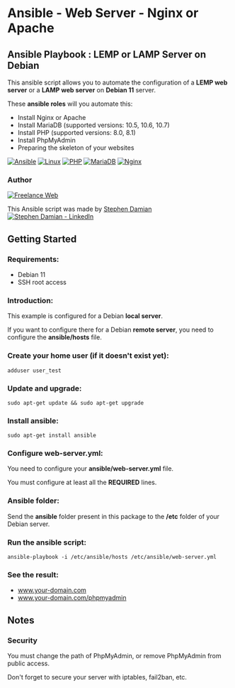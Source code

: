 # Ansible - Web Server - Nginx or Apache

## Ansible Playbook : LEMP or LAMP Server on Debian

This ansible script allows you to automate the configuration of a **LEMP web server** or a **LAMP web server** on **Debian 11** server.

These **ansible roles** will you automate this:

* Install Nginx or Apache
* Install MariaDB (supported versions: 10.5, 10.6, 10.7)
* Install PHP (supported versions: 8.0, 8.1)
* Install PhpMyAdmin
* Preparing the skeleton of your websites

[![Ansible](https://raw.githubusercontent.com/s-damian/medias/main/technos/ansible.webp)](https://github.com/s-damian)
[![Linux](https://raw.githubusercontent.com/s-damian/medias/main/technos/linux.webp)](https://github.com/s-damian)
[![PHP](https://raw.githubusercontent.com/s-damian/medias/main/technos/php.webp)](https://github.com/s-damian)
[![MariaDB](https://raw.githubusercontent.com/s-damian/medias/main/technos/mariadb.webp)](https://github.com/s-damian)
[![Nginx](https://raw.githubusercontent.com/s-damian/medias/main/technos/nginx.webp)](https://github.com/s-damian)

### Author

[![Freelance Web](https://raw.githubusercontent.com/s-damian/medias/main/s-damian-logo.webp)](https://github.com/s-damian)

This Ansible script was made by [Stephen Damian](https://www.linkedin.com/in/stephen-damian/) [![Stephen Damian - LinkedIn](https://raw.githubusercontent.com/s-damian/medias/main/favicon-linkedin.png)](https://www.linkedin.com/in/stephen-damian/)


## Getting Started

### Requirements:

* Debian 11
* SSH root access

### Introduction:

This example is configured for a Debian **local server**.

If you want to configure there for a Debian **remote server**, you need to configure the **ansible/hosts** file.

### Create your home user (if it doesn't exist yet):

```
adduser user_test
```

### Update and upgrade:

```
sudo apt-get update && sudo apt-get upgrade
```

### Install ansible:

```
sudo apt-get install ansible
```

### Configure web-server.yml:

You need to configure your **ansible/web-server.yml** file.

You must configure at least all the **REQUIRED** lines.

### Ansible folder:

Send the **ansible** folder present in this package to the **/etc** folder of your Debian server.

### Run the ansible script:

```
ansible-playbook -i /etc/ansible/hosts /etc/ansible/web-server.yml
```

### See the result:

* www.your-domain.com
* www.your-domain.com/phpmyadmin


## Notes

### Security

You must change the path of PhpMyAdmin, or remove PhpMyAdmin from public access.

Don't forget to secure your server with iptables, fail2ban, etc.
